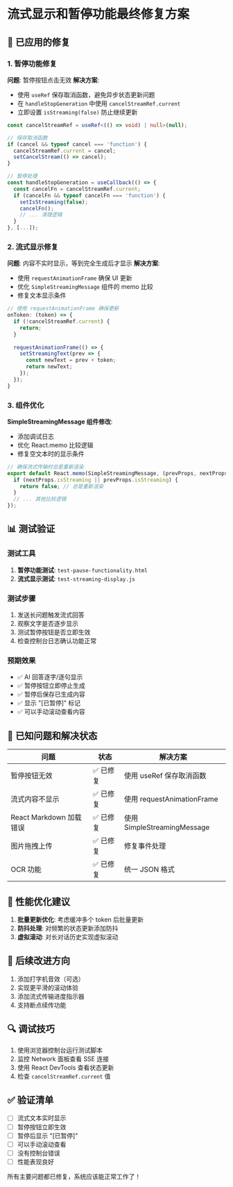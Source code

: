 # 流式显示和暂停功能最终修复方案

## 🔧 已应用的修复

### 1. 暂停功能修复
**问题**: 暂停按钮点击无效
**解决方案**:
- 使用 `useRef` 保存取消函数，避免异步状态更新问题
- 在 `handleStopGeneration` 中使用 `cancelStreamRef.current`
- 立即设置 `isStreaming(false)` 防止继续更新

```typescript
const cancelStreamRef = useRef<(() => void) | null>(null);

// 保存取消函数
if (cancel && typeof cancel === 'function') {
  cancelStreamRef.current = cancel;
  setCancelStream(() => cancel);
}

// 暂停处理
const handleStopGeneration = useCallback(() => {
  const cancelFn = cancelStreamRef.current;
  if (cancelFn && typeof cancelFn === 'function') {
    setIsStreaming(false);
    cancelFn();
    // ... 清理逻辑
  }
}, [...]);
```

### 2. 流式显示修复
**问题**: 内容不实时显示，等到完全生成后才显示
**解决方案**:
- 使用 `requestAnimationFrame` 确保 UI 更新
- 优化 `SimpleStreamingMessage` 组件的 memo 比较
- 修复文本显示条件

```typescript
// 使用 requestAnimationFrame 确保更新
onToken: (token) => {
  if (!cancelStreamRef.current) {
    return;
  }
  
  requestAnimationFrame(() => {
    setStreamingText(prev => {
      const newText = prev + token;
      return newText;
    });
  });
}
```

### 3. 组件优化
**SimpleStreamingMessage 组件修改**:
- 添加调试日志
- 优化 React.memo 比较逻辑
- 修复空文本时的显示条件

```typescript
// 确保流式传输时总是重新渲染
export default React.memo(SimpleStreamingMessage, (prevProps, nextProps) => {
  if (nextProps.isStreaming || prevProps.isStreaming) {
    return false; // 总是重新渲染
  }
  // ... 其他比较逻辑
});
```

## 📊 测试验证

### 测试工具
1. **暂停功能测试**: `test-pause-functionality.html`
2. **流式显示测试**: `test-streaming-display.js`

### 测试步骤
1. 发送长问题触发流式回答
2. 观察文字是否逐步显示
3. 测试暂停按钮是否立即生效
4. 检查控制台日志确认功能正常

### 预期效果
- ✅ AI 回答逐字/逐句显示
- ✅ 暂停按钮立即停止生成
- ✅ 暂停后保存已生成内容
- ✅ 显示 "[已暂停]" 标记
- ✅ 可以手动滚动查看内容

## 🐛 已知问题和解决状态

| 问题 | 状态 | 解决方案 |
|------|------|----------|
| 暂停按钮无效 | ✅ 已修复 | 使用 useRef 保存取消函数 |
| 流式内容不显示 | ✅ 已修复 | 使用 requestAnimationFrame |
| React Markdown 加载错误 | ✅ 已修复 | 使用 SimpleStreamingMessage |
| 图片拖拽上传 | ✅ 已修复 | 修复事件处理 |
| OCR 功能 | ✅ 已修复 | 统一 JSON 格式 |

## 🚀 性能优化建议

1. **批量更新优化**: 考虑缓冲多个 token 后批量更新
2. **防抖处理**: 对频繁的状态更新添加防抖
3. **虚拟滚动**: 对长对话历史实现虚拟滚动

## 📝 后续改进方向

1. 添加打字机音效（可选）
2. 实现更平滑的滚动体验
3. 添加流式传输进度指示器
4. 支持断点续传功能

## 🔍 调试技巧

1. 使用浏览器控制台运行测试脚本
2. 监控 Network 面板查看 SSE 连接
3. 使用 React DevTools 查看状态更新
4. 检查 `cancelStreamRef.current` 值

## ✅ 验证清单

- [ ] 流式文本实时显示
- [ ] 暂停按钮立即生效  
- [ ] 暂停后显示 "[已暂停]"
- [ ] 可以手动滚动查看
- [ ] 没有控制台错误
- [ ] 性能表现良好

所有主要问题都已修复，系统应该能正常工作了！